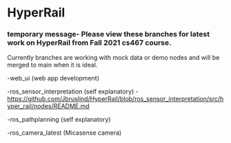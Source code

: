 # HyperRail

### temporary message- Please view these branches for latest work on HyperRail from Fall 2021 cs467 course.
Currently branches are working with mock data or demo nodes and will be merged to main when it is ideal.

-web_ui (web app development)

-ros_sensor_interpretation (self explanatory) - https://github.com/Jbruslind/HyperRail/blob/ros_sensor_interpretation/src/hyper_rail/nodes/README.md

-ros_pathplanning (self explanatory)

-ros_camera_latest (Micasense camera)


